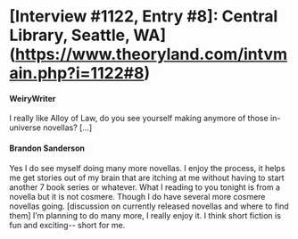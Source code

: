 # [Interview #1122, Entry #8]: Central Library, Seattle, WA](https://www.theoryland.com/intvmain.php?i=1122#8)

#### WeiryWriter

I really like Alloy of Law, do you see yourself making anymore of those in-universe novellas? [...]

#### Brandon Sanderson

Yes I do see myself doing many more novellas. I enjoy the process, it helps me get stories out of my brain that are itching at me without having to start another 7 book series or whatever. What I reading to you tonight is from a novella but it is not cosmere. Though I do have several more cosmere novellas going. [discussion on currently released novellas and where to find them] I’m planning to do many more, I really enjoy it. I think short fiction is fun and exciting-- short for me.

